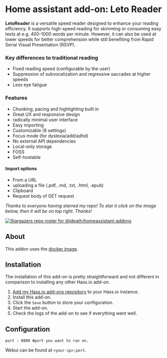 # Home assistant add-on: Leto Reader
**LetoReader** is a versatile speed reader designed to enhance your reading efficiency. It supports high-speed reading for skimming or consuming easy texts at e.g. 400-1000 words per minute. However, it can also be used at lower speeds for better comprehension while still benefiting from Rapid Serial Visual Presentation (RSVP).

### Key differences to traditional reading
- Fixed reading speed (configurable by the user)
- Suppression of subvocalization and regressive saccades at higher speeds
- Less eye fatigue

### Features
- Chunking, pacing and highlighting built in
- Great UX and responsive design
- radically minimal user interface
- Easy importing
- Customizable (8 settings)
- Focus mode (for dyslexia/add/adhd)
- No external API dependencies
- Local-only storage
- FOSS
- Self-hostable

#### Import options
- From a URL
- uploading a file (.pdf, .md, .txt, .html, .epub)
- Clipboard
- Request body of GET request



_Thanks to everyone having starred my repo! To star it click on the image below, then it will be on top right. Thanks!_

[![Stargazers repo roster for @jdeath/homeassistant-addons](https://reporoster.com/stars/jdeath/homeassistant-addons)](https://github.com/jdeath/homeassistant-addons/stargazers)

## About

This addon uses the [docker image](https://github.com/Axym-Labs/LetoReader).

## Installation

The installation of this add-on is pretty straightforward and not different in
comparison to installing any other Hass.io add-on.

1. [Add my Hass.io add-ons repository][repository] to your Hass.io instance.
1. Install this add-on. 
1. Click the `Save` button to store your configuration.
1. Start the add-on.
1. Check the logs of the add-on to see if everything went well.
## Configuration

```
port : 8080 #port you want to run on.
```

Webui can be found at `<your-ip>:port`.

[repository]: https://github.com/jdeath/homeassistant-addons
